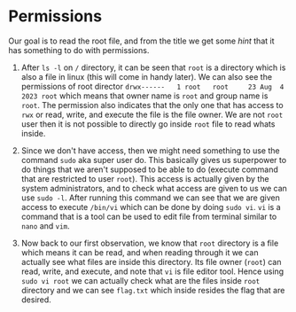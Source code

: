 # Permissions

Our goal is to read the root file, and from the title we get some *hint* that it has something to do with permissions.

1. After `ls -l` on `/` directory, it can be seen that `root` is a directory which is also a file in linux (this will come in handy later).
We can also see the permissions of root director `drwx------   1 root   root     23 Aug  4  2023 root` which means that owner name is
`root` and group name is `root`. The permission also indicates that the only one that has access to `rwx` or read, write, and execute
the file is the file owner. We are not `root` user then it is not possible to directly go inside `root` file to read whats inside.

2. Since we don't have access, then we might need something to use the command `sudo` aka super user do. This basically gives us superpower to
do things that we aren't supposed to be able to do (execute command that are restricted to user `root`). This access is actually given by the system
administrators, and to check what access are given to us we can use `sudo -l`. After running this command we can see that we are given access to execute
`/bin/vi` which can be done by doing `sudo vi`. `vi` is a command that is a tool can be used to edit file from terminal similar to `nano` and `vim`.

3. Now back to our first observation, we know that `root` directory is a file which means it can be read, and when reading through it we can actually see
what files are inside this directory. Its file owner (`root`) can read, write, and execute, and note that `vi` is file editor tool. Hence using `sudo vi root`
we can actually check what are the files inside `root` directory and we can see `flag.txt` which inside resides the flag that are desired.

